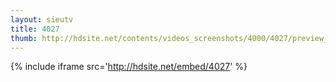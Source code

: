 ```yaml
---
layout: sieutv
title: 4027
thumb: http://hdsite.net/contents/videos_screenshots/4000/4027/preview_360p.mp4.jpg
---
```

{% include iframe src='http://hdsite.net/embed/4027' %}
 
